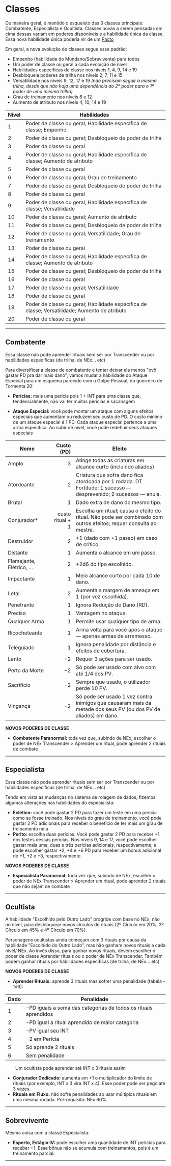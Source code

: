 # Classes

De maneira geral, é mantido o esqueleto das 3 classes principais: Combatente, Especialista e Ocultista. Classes novas a serem pensadas em cima dessas variam em poderes disponíveis e a habilidade única da classe. Essa nova habilidade única poderia vir de um [Pacto](/ANNphwfNRAiG6JXrMMtBdQ)

Em geral, a nova evolução de classes segue esse padrão:
* Empenho (habilidade do Mundano/Sobrevivente) para todos
* Um poder de classe ou geral a cada evolução de nível
* Habilidades específicas de classe nos níveis 1, 4, 9, 14 e 19
* Desbloqueia poderes de trilha nos níveis 2, 7, 11 e 15
* Versatilidade nos níveis 9, 12, 17 e 19 *(não precisam seguir a mesma trilha, desde que não haja uma dependência do 2º poder para o 1º poder de uma mesma trilha)*
* Grau de treinamento nos níveis 6 e 12
* Aumento de atributo nos níveis 4, 10, 14 e 19

| Nível | Habilidades                                                                                                    |
| ----- | -------------------------------------------------------------------------------------------------------------- |
| 1     | Poder de classe ou geral; Habilidade específica de classe; Empenho                                             |
| 2     | Poder de classe ou geral; Desbloqueio de poder de trilha                                                       |
| 3     | Poder de classe ou geral                                                                                       |
| 4     | Poder de classe ou geral; Habilidade específica de classe; Aumento de atributo                                 |
| 5     | Poder de classe ou geral                                                                                       |
| 6     | Poder de classe ou geral; Grau de treinamento                                                                  |
| 7     | Poder de classe ou geral; Desbloqueio de poder de trilha                                                       |
| 8     | Poder de classe ou geral                                                                                       |
| 9     | Poder de classe ou geral; Habilidade específica de classe; Versatilidade                                       |
| 10    | Poder de classe ou geral; Aumento de atributo                                                                  |
| 11    | Poder de classe ou geral; Desbloqueio de poder de trilha                                                       |
| 12    | Poder de classe ou geral; Versatilidade; Grau de treinamento                                                   |
| 13    | Poder de classe ou geral                                                                                       |
| 14    | Poder de classe ou geral; Habilidade específica de classe; Aumento de atributo                                 |
| 15    | Poder de classe ou geral; Desbloqueio de poder de trilha                                                       |
| 16    | Poder de classe ou geral                                                                                       |
| 17    | Poder de classe ou geral; Versatilidade                                                                        |
| 18    | Poder de classe ou geral                                                                                       |
| 19    | Poder de classe ou geral; Habilidade específica de classe; Versatilidade; Aumento de atributo |
| 20    | Poder de classe ou geral                                                                                       |

---

## Combatente

Essa classe não pode aprender rituais sem ser por Transcender ou por habilidades específicas (de trilha, de NEx… etc)

Para diversificar a classe de combatente e tentar deixar ela menos "ovô gastar PD pra dar mais dano", vamos mudar a habilidade do Ataque Especial para um esquema parecido com o Golpe Pessoal, do guerreiro de Tormenta 20:

* **Perícias:** mais uma perícia pois 1 + INT para uma classe que, tendencialmente, não vai ter muitas perícias é sacanagem

* **Ataque Especial:** você pode montar um ataque com alguns efeitos especiais que aumentam ou reduzem seu custo de PD. O custo mínimo de um ataque especial é 1 PD. Cada ataque especial pertence a uma arma específica. Ao subir de nível, você pode redefinir seus ataques especiais

| Nome                      |       Custo (PD) | Efeito                                                                                                             |
| ------------------------- | ---------------: | ------------------------------------------------------------------------------------------------------------------ |
| Amplo                     |                3 | Atinge todas as criaturas em alcance curto (incluindo aliados).                                                    |
| Atordoante                |                2 | Criatura que sofra dano fica atordoada por 1 rodada. DT Fortitude: 1 sucesso — desprevenido; 2 sucessos — anula.   |
| Brutal                    |                1 | Dado extra de dano do mesmo tipo.                                                                                  |
| Conjurador\*              | custo ritual + 1 | Escolha um ritual; causa o efeito do ritual. Não pode ser combinado com outros efeitos; requer consulta ao mestre. |
| Destruidor                |                2 | +1 (dado com +1 passo) em caso de crítico.                                                                         |
| Distante                  |                1 | Aumenta o alcance em um passo.                                                                                     |
| Flamejante, Elétrico, ... |                2 | +2d6 do tipo escolhido.                                                                                            |
| Impactante                |                1 | Meio alcance curto por cada 10 de dano.                                                                            |
| Letal                     |                2 | Aumenta a margem de ameaça em 1 (por vez escolhida).                                                               |
| Penetrante                |                1 | Ignora Redução de Dano (RD).                                                                                       |
| Preciso                   |                1 | Vantagem no ataque.                                                                                                |
| Qualquer Arma             |                1 | Permite usar qualquer tipo de arma.                                                                                |
| Ricocheteante             |                1 | Arma volta para você após o ataque — apenas armas de arremesso.                                                    |
| Teleguiado                |                1 | Ignora penalidade por distância e efeitos de cobertura.                                                            |
| Lento                     |               −2 | Requer 3 ações para ser usado.                                                                                     |
| Perto da Morte            |               −2 | Só pode ser usado com alvo com até 1/4 dos PV.                                                                     |
| Sacrifício                |               −2 | Sempre que usado, o utilizador perde 10 PV.                                                                        |
| Vingança                  |               −2 | Só pode ser usado 1 vez contra inimigos que causaram mais da metade dos seus PV (ou dos PV de aliados) em dano.    |

**NOVOS PODERES DE CLASSE**
* **Combatente Paranormal:** toda vez que, subindo de NEx, escolher o poder de NEx Transcender > Aprender um ritual, pode aprender 2 rituais de combate

---

## Especialista

Essa classe não pode aprender rituais sem ser por Transcender ou por habilidades específicas (de trilha, de NEx… etc)

Tendo em vista as mudanças no sistema de rolagem de dados, fizemos algumas alterações nas habilidades do especialista:

* **Eclético:** você pode gastar 2 PD para fazer um teste em uma perícia como se fosse treinado. Nos níveis do grau de treinamento, você pode gastar 2 PD adicionais para receber o benefício de ter mais um grau de treinamento nela
* **Perito:** escolha duas perícias. Você pode gastar 2 PD para receber +1 nos testes dessas perícias. Nos níveis 9, 14 e 17, você pode escolher gastar mais uma, duas e três perícias adicionais, respectivamente, e pode escolher gastar +2, +4 e +6 PD para receber um bônus adicional de +1, +2 e +3, respectivamente.

**NOVOS PODERES DE CLASSE**
* **Especialista Paranormal:** toda vez que, subindo de NEx, escolher o poder de NEx Transcender > Aprender um ritual, pode aprender 2 rituais que não sejam de combate

---

## Ocultista

A habilidade "Escolhido pelo Outro Lado" progride com base no NEx, não no nível, para desbloquear novos círculos de rituais (2º Círculo em 20%, 3º Círculo em 45% e 4º Círculo em 70%). 

Personagens  ocultistas ainda começam com 3 rituais por causa da habilidade "Escolhido do Outro Lado", mas não ganham novos rituais a cada nível/ NEx. Ao invés disso, para ganhar novos rituais, devem escolher o poder de classe Aprender rituais ou o poder de NEx Transcender. Também podem ganhar rituais por habilidades específicas (de trilha, de NEx… etc)

**NOVOS PODERES DE CLASSE**
* **Aprender Rituais:** aprende 3 rituais mas sofrer uma penalidade (tabela - 1d6):

| Dado | Penalidade
| ---- | --------------------------------------------------------------- |
| 1    | -PD iguais a soma das categorias de todos os rituais aprendidos |
| 2    | ⁠-PD igual a ritual aprendido de maior categoria                 |
| 3  ⁠  | -PV igual seu INT                                               |
| 4  ⁠  | ⁠-2 em Perícia                                                   |
| 5  ⁠  | Só aprende 2 rituais                                            |
| 6  ⁠  | Sem penalidade                                                  |

&nbsp;&nbsp;&nbsp;&nbsp;&nbsp;&nbsp;&nbsp;&nbsp;Um ocultista pode aprender até INT x 3 rituais assim

* **Conjurador Dedicado:** aumenta em +1 o multiplicador do limite de rituais (por exemplo, INT x 3 vira INT x 4). Esse poder pode ser pego até 3 vezes.
* **Rituais em Fluxo:** não sofre penalidades ao usar múltiplos rituais em uma mesma rodada. _Pré-requisito:_ NEx 60%. 

---

## Sobrevivente

Mesma coisa com a classe Especialista:

* **Esperto, Estágio IV:** pode escolher uma quantidade de INT perícias para receber +1. Esse bônus não se acumula com treinamentos, pois é um treinamento parcial.

---
